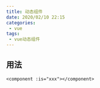 ```yaml
---
title: 动态组件
date: 2020/02/10 22:15
categories: 
 - vue
tags: 
 - vue动态组件
---
```


<!-- more -->

## 用法

```vue
<component :is="xxx"></component>
```

